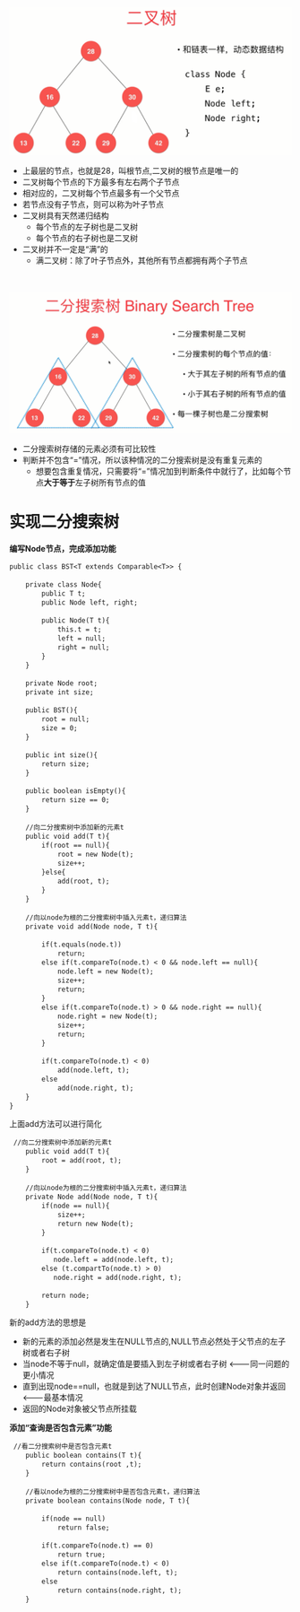 ![无法加载图片](https://github.com/Ywfy/Learning-Data-Structure/blob/master/Binary%20Search%20Tree/BinaryTree.png)<br>
* 上最层的节点，也就是28，叫根节点,二叉树的根节点是唯一的
* 二叉树每个节点的下方最多有左右两个子节点
* 相对应的，二叉树每个节点最多有一个父节点
* 若节点没有子节点，则可以称为叶子节点
* 二叉树具有天然递归结构
  * 每个节点的左子树也是二叉树
  * 每个节点的右子树也是二叉树
* 二叉树并不一定是“满”的
  * 满二叉树：除了叶子节点外，其他所有节点都拥有两个子节点
  
<br><br>
![无法加载图片](https://github.com/Ywfy/Learning-Data-Structure/blob/master/Binary%20Search%20Tree/bst.png)<br>
* 二分搜索树存储的元素必须有可比较性
* 判断并不包含“=”情况，所以该种情况的二分搜索树是没有重复元素的
  * 想要包含重复情况，只需要将“=”情况加到判断条件中就行了，比如每个节点<strong>大于等于</strong>左子树所有节点的值
  

# 实现二分搜索树
<strong>编写Node节点，完成添加功能</strong>
```
public class BST<T extends Comparable<T>> {

    private class Node{
        public T t;
        public Node left, right;

        public Node(T t){
            this.t = t;
            left = null;
            right = null;
        }
    }

    private Node root;
    private int size;

    public BST(){
        root = null;
        size = 0;
    }

    public int size(){
        return size;
    }

    public boolean isEmpty(){
        return size == 0;
    }

    //向二分搜索树中添加新的元素t
    public void add(T t){
        if(root == null){
            root = new Node(t);
            size++;
        }else{
            add(root, t);
        }
    }

    //向以node为根的二分搜索树中插入元素t，递归算法
    private void add(Node node, T t){

        if(t.equals(node.t))
            return;
        else if(t.compareTo(node.t) < 0 && node.left == null){
            node.left = new Node(t);
            size++;
            return;
        }
        else if(t.compareTo(node.t) > 0 && node.right == null){
            node.right = new Node(t);
            size++;
            return;
        }

        if(t.compareTo(node.t) < 0)
            add(node.left, t);
        else
            add(node.right, t);
    }
}

```
上面add方法可以进行简化
```
 //向二分搜索树中添加新的元素t
    public void add(T t){
        root = add(root, t);
    }

    //向以node为根的二分搜索树中插入元素t，递归算法
    private Node add(Node node, T t){
        if(node == null){
            size++;
            return new Node(t);
        }

        if(t.compareTo(node.t) < 0)
           node.left = add(node.left, t);
        else (t.compartTo(node.t) > 0)
           node.right = add(node.right, t);

        return node;
    }
```
新的add方法的思想是
* 新的元素的添加必然是发生在NULL节点的,NULL节点必然处于父节点的左子树或者右子树
* 当node不等于null，就确定值是要插入到左子树或者右子树             <---同一问题的更小情况
* 直到出现node==null，也就是到达了NULL节点，此时创建Node对象并返回 <---最基本情况 
* 返回的Node对象被父节点所挂载

<strong>添加“查询是否包含元素”功能</strong>
```
 //看二分搜索树中是否包含元素t
    public boolean contains(T t){
        return contains(root ,t);
    }

    //看以node为根的二分搜索树中是否包含元素t，递归算法
    private boolean contains(Node node, T t){

        if(node == null)
            return false;

        if(t.compareTo(node.t) == 0)
            return true;
        else if(t.compareTo(node.t) < 0)
            return contains(node.left, t);
        else
            return contains(node.right, t);
    }
```

